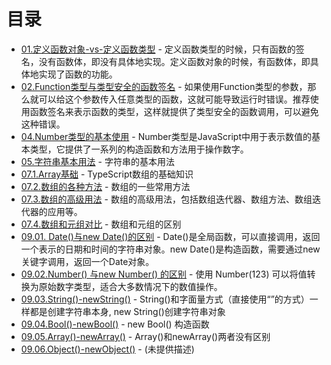 # 目录

- [01.定义函数对象-vs-定义函数类型](01.DefineFunctionObject-vs-DefineFunctionType.ts) - 定义函数类型的时候，只有函数的签名，没有函数体，即没有具体地实现。定义函数对象的时候，有函数体，即具体地实现了函数的功能。
- [02.Function类型与类型安全的函数签名](02.Function-and-TypeSafe.ts) - 如果使用Function类型的参数，那么就可以给这个参数传入任意类型的函数，这就可能导致运行时错误。推荐使用函数签名来表示函数的类型，这样就提供了类型安全的函数调用，可以避免这种错误。
- [04.Number类型的基本使用](04.Number-abc.ts) - Number类型是JavaScript中用于表示数值的基本类型，它提供了一系列的构造函数和方法用于操作数字。
- [05.字符串基本用法](05.String-abc.ts) - 字符串的基本用法
- [07.1.Array基础](07.1.Array-abc.ts) - TypeScript数组的基础知识
- [07.2.数组的各种方法](07.2.Array-methods.ts) - 数组的一些常用方法
- [07.3.数组的高级用法](07.3.Array-advanced.ts) - 数组的高级用法，包括数组迭代器、数组方法、数组迭代器的应用等。
- [07.4.数组和元组对比](07.4.Array-vs-Tuple.ts) - 数组和元组的区别
- [09.01. Date()与new Date()的区别](09.01.Date()-newDate().ts) - Date()是全局函数，可以直接调用，返回一个表示的日期和时间的字符串对象。new Date()是构造函数，需要通过new关键字调用，返回一个Date对象。
- [09.02.Number() 与new Number() 的区别](09.02.Number()-newNumber().ts) - 使用 Number(123) 可以将值转换为原始数字类型，适合大多数情况下的数值操作。
- [09.03.String()-newString()](09.03.String()-newString().ts) - String()和字面量方式（直接使用“”的方式）一样都是创建字符串本身, new String()创建字符串对象
- [09.04.Bool()-newBool()](09.04.Boolean()-newBoolean().ts) - new Bool() 构造函数
- [09.05.Array()-newArray()](09.05.Array()-newArray().ts) - Array()和newArray()两者没有区别
- [09.06.Object()-newObject()](09.06.Object()-newObject().ts) - (未提供描述)